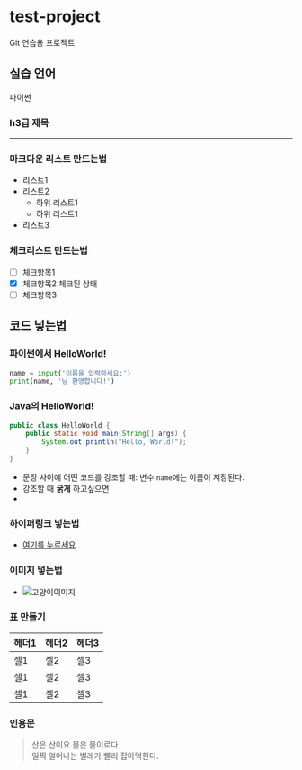 # test-project
Git 연습용 프로젝트

## 실습 언어
파이썬

### h3급 제목

---

### 마크다운 리스트 만드는법
 - 리스트1
 - 리스트2
   - 하위 리스트1
   - 하위 리스트1
 - 리스트3

### 체크리스트 만드는법
 - [ ] 체크항목1
 - [x] 체크항목2 체크된 상태
 - [ ] 체크항목3

## 코드 넣는법

### 파이썬에서 HelloWorld!

```python
name = input('이름을 입력하세요:')
print(name, '님 환영합니다!')
```

### Java의 HelloWorld!

```java
public class HelloWorld {
    public static void main(String[] args) {
        System.out.println("Hello, World!");
    }
}
```

 - 문장 사이에 어떤 코드를 강조할 때: 변수 `name`에는 이름이 저장된다.
 - 강조할 때 **굵게** 하고싶으면
 - 
### 하이퍼링크 넣는법
- [여기를 누르세요](https://www.naver.com/)


### 이미지 넣는법
- ![고양이이미지](https://encrypted-tbn2.gstatic.com/images?q=tbn:ANd9GcT-9iTcqSva2gIizTToydGrhfCVdi92UA-GGsEJ3vnGdXElDhOIqrLEVlkU_c_UYa1ozP1uwM2B-fHiwJnPvm_ywD2RGGaBGO-O58KuRrZn)


### 표 만들기

| 헤더1 | 헤더2 | 헤더3 |
|---|---|---|
|셀1 | 셀2 | 셀3 |
|셀1 | 셀2 | 셀3 |
|셀1 | 셀2 | 셀3 |


### 인용문
  > 산은 산이요 물은 물이로다.
  > <br>일찍 얼어나는 벌레가 빨리 잡아먹힌다.










